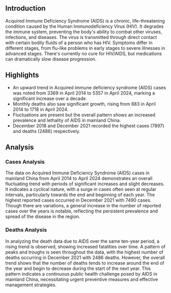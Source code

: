 ## Introduction

Acquired Immune Deficiency Syndrome (AIDS) is a chronic, life-threatening condition caused by the Human Immunodeficiency Virus (HIV). It degrades the immune system, preventing the body's ability to combat other viruses, infections, and diseases. The virus is transmitted through direct contact with certain bodily fluids of a person who has HIV. Symptoms differ in different stages, from flu-like problems in early stages to severe illnesses in advanced stages. There's currently no cure for HIV/AIDS, but medications can dramatically slow disease progression.

## Highlights

- An upward trend in Acquired immune deficiency syndrome (AIDS) cases was noted from 3369 in April 2014 to 5357 in April 2024, marking a significant increase over a decade.<br/>
- Monthly deaths also saw significant growth, rising from 883 in April 2014 to 1718 in April 2024.<br/>
- Fluctuations are present but the overall pattern shows an increased prevalence and lethality of AIDS in mainland China.<br/>
- December 2018 and December 2021 recorded the highest cases (7897) and deaths (2486) respectively.<br/>

## Analysis

### Cases Analysis
The data on Acquired Immune Deficiency Syndrome (AIDS) cases in mainland China from April 2014 to April 2024 demonstrates an overall fluctuating trend with periods of significant increases and slight decreases. It indicates a cyclical nature, with a surge in cases often seen at regular intervals, particularly towards the end and beginning of each year. The highest reported cases occurred in December 2021 with 7490 cases. Though there are variations, a general increase in the number of reported cases over the years is notable, reflecting the persistent prevalence and spread of the disease in the region.

### Deaths Analysis
In analyzing the death data due to AIDS over the same ten-year period, a rising trend is observed, showing increased fatalities over time. A pattern of peaks and troughs is seen throughout the data, with the highest number of deaths occurring in December 2021 with 2486 deaths. However, the overall trend shows that the number of deaths tends to increase around the end of the year and begin to decrease during the start of the next year. This pattern indicates a continuous public health challenge posed by AIDS in mainland China, necessitating urgent preventive measures and effective management strategies.
